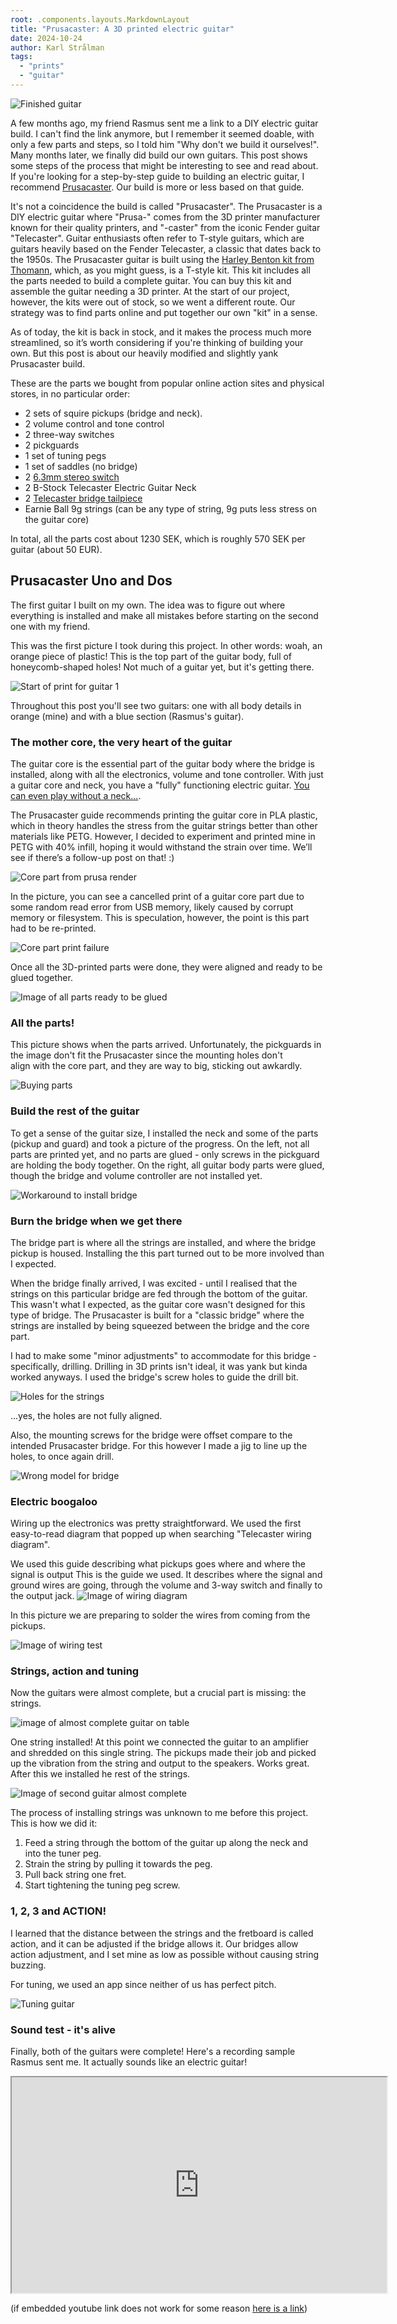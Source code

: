 ```yaml
---
root: .components.layouts.MarkdownLayout
title: "Prusacaster: A 3D printed electric guitar"
date: 2024-10-24
author: Karl Strålman
tags:
  - "prints"
  - "guitar"
---
```


![Finished guitar](/images/0_finished_prusacaster_600x678.jpg)

A few months ago, my friend Rasmus sent me a link to a DIY electric guitar build.
I can't find the link anymore, but I remember it seemed doable, with only a few parts and steps,
so I told him "Why don't we build it ourselves!". Many months later, we finally did build our own guitars.
This post shows some steps of the process that might be interesting to see and read about.
If you're looking for a step-by-step guide to building an electric guitar, 
I recommend [Prusacaster](https://www.printables.com/model/398795-the-prusacaster-a-3d-printable-guitar).
Our build is more or less based on that guide.

It's not a coincidence the build is called "Prusacaster". The Prusacaster is a DIY electric guitar where 
"Prusa-" comes from the 3D printer manufacturer known for their quality printers, and
"-caster" from the iconic Fender guitar "Telecaster". Guitar enthusiasts often refer to T-style guitars, 
which are guitars heavily based on the Fender Telecaster, a classic that dates back to the 1950s.
The Prusacaster guitar is built using the [Harley Benton kit from Thomann](https://www.thomannmusic.com/harley_benton_eguitar_kit_tstyle.htm),
which, as you might guess, is a T-style kit. This kit includes all the parts needed to build a complete guitar.
You can buy this kit and assemble the guitar needing a 3D printer.
At the start of our project, however, the kits were out of stock, so we went a different route.
Our strategy was to find parts online and put together our own "kit" in a sense.

As of today, the kit is back in stock, and it makes the process much more streamlined,
so it’s worth considering if you're thinking of building your own.
But this post is about our heavily modified and slightly yank Prusacaster build.

These are the parts we bought from popular online action sites and physical stores, in no particular order:
- 2 sets of squire pickups (bridge and neck).
- 2 volume control and tone control
- 2 three-way switches
- 2 pickguards
- 1 set of tuning pegs
- 1 set of saddles (no bridge)
- 2 [6.3mm stereo switch](https://www.electrokit.com/6.3mm-chassie-stereo-med-brytare)
- 2 B-Stock Telecaster Electric Guitar Neck
- 2 [Telecaster bridge tailpiece](https://reverb.com/en-se/item/35468380-chrome-bridge-tailpiece-for-telecaster-6-zinc-saddles)
- Earnie Ball 9g strings (can be any type of string, 9g puts less stress on the guitar core)

In total, all the parts cost about 1230 SEK, which is roughly 570 SEK per guitar (about 50 EUR).

## Prusacaster Uno and Dos

The first guitar I built on my own. The idea was to figure out where everything is installed and make all
mistakes before starting on the second one with my friend.

This was the first picture I took during this project.
In other words: woah, an orange piece of plastic! 
This is the top part of the guitar body, full of honeycomb-shaped holes! 
Not much of a guitar yet, but it's getting there.

![Start of print for guitar 1](/images/1_start_of_print_600x549.jpg)

Throughout this post you'll see two guitars: one with all body details in orange (mine) and 
with a blue section (Rasmus's guitar). 

### The mother core, the very heart of the guitar

The guitar core is the essential part of the guitar body where the bridge is installed,
along with all the electronics, volume and tone controller.
With just a guitar core and neck, you have a "fully" functioning electric guitar.
[You can even play without a neck...](https://www.youtube.com/watch?v=GOEJuZBY8BM).

The Prusacaster guide recommends printing the guitar core in PLA plastic, 
which in theory handles the stress from the guitar strings better than other materials like PETG.
However, I decided to experiment and printed mine in PETG with 40% infill, hoping it would withstand
the strain over time. We’ll see if there’s a follow-up post on that! :)

![Core part from prusa render](/images/2_the_core_665x585.jpg)

In the picture, you can see a cancelled print of a guitar core part due to some random read error from USB memory,
likely caused by corrupt memory or filesystem. This is speculation, however, the point is this part had to be
re-printed.

![Core part print failure](/images/3_core_part_failure_print_600x648.jpg)

Once all the 3D-printed parts were done, they were aligned and ready to be glued together.

![Image of all parts ready to be glued](/images/4_all_parts_before_glue_600x674.jpg)

### All the parts!

This picture shows when the parts arrived.
Unfortunately, the pickguards in the image don't fit the Prusacaster since the mounting holes don't  
align with the core part, and they are way to big, sticking out awkardly.

![Buying parts](/images/5_buying_parts_800x665.jpg)

### Build the rest of the guitar

To get a sense of the guitar size, I installed the neck and 
some of the parts (pickup and guard) and took a picture of the progress.
On the left, not all parts are printed yet, and no parts are glued -
only screws in the pickguard are holding the body together.
On the right, all guitar body parts were glued, though the bridge and volume controller are not installed yet.

![Workaround to install bridge](/images/6_getting_closer_1200x1045.jpg)

### Burn the bridge when we get there

The bridge part is where all the strings are installed, and where the bridge pickup is housed.
Installing the this part turned out to be more involved than I expected.

When the bridge finally arrived, I was excited - until I realised that the strings
on this particular bridge are fed through the bottom of the guitar. This wasn't what I expected, as
the guitar core wasn't designed for this type of bridge. The Prusacaster is built for 
a "classic bridge" where the strings are installed by being squeezed between the bridge and the core part.

I had to make some "minor adjustments" to accommodate for this bridge - specifically, drilling.
Drilling in 3D prints isn't ideal, it was yank but kinda worked anyways. 
I used the bridge's screw holes to guide the drill bit. 

![Holes for the strings](/images/7_string_tunnels_600x390.jpg)

...yes, the holes are not fully aligned.

Also, the mounting screws for the bridge were offset compare to the intended Prusacaster bridge.
For this however I made a jig to line up the holes, to once again drill.

![Wrong model for bridge](/images/8_wrong_model_for_bridge.jpg)

### Electric boogaloo

Wiring up the electronics was pretty straightforward. We used the first easy-to-read diagram that 
popped up when searching "Telecaster wiring diagram".

We used this guide describing what pickups goes where and where the signal is output 
This is the guide we used. It describes where the signal and ground wires are going, through the volume
and 3-way switch and finally to the output jack.
![Image of wiring diagram](/images/9_broadcaster_blend_600x759.jpg)

In this picture we are preparing to solder the wires from coming from the pickups.

![Image of wiring test](/images/10_wiring_test_600x498.jpg)

### Strings, action and tuning

Now the guitars were almost complete, but a crucial part is missing: the strings.

![image of almost complete guitar on table](/images/11_finally_there_1204x600.webp)


One string installed! At this point we connected the guitar to an amplifier and shredded on this single string.
The pickups made their job and picked up the vibration from the string and output to the speakers. Works great.
After this we installed he rest of the strings.

![Image of second guitar almost complete](/images/12_second_guitar_all_parts_in_place_600x646.jpg)

The process of installing strings was unknown to me before this project. This is how we did it:
1. Feed a string through the bottom of the guitar up along the neck and into the tuner peg.
2. Strain the string by pulling it towards the peg.
3. Pull back string one fret.
4. Start tightening the tuning peg screw.

### 1, 2, 3 and ACTION!

I learned that the distance between the strings and the fretboard is called action,
and it can be adjusted if the bridge allows it. 
Our bridges allow action adjustment, and I set mine as low as possible without causing string buzzing.

For tuning, we used an app since neither of us has perfect pitch.

![Tuning guitar](/images/13_tuning_guitar_600x531.jpg)


### Sound test - it's alive

Finally, both of the guitars were complete!
Here's a recording sample Rasmus sent me. It actually sounds like an electric guitar!

<iframe width="600" height="345" src="https://www.youtube.com/watch?v=BezmNrVaM8Q"></iframe>

(if embedded youtube link does not work for some reason [here is a link](https://www.youtube.com/watch?v=BezmNrVaM8Q))
